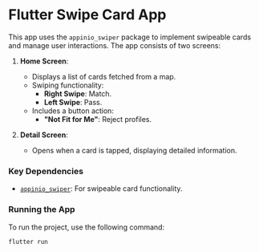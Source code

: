 # Flutter Swipe Card App

This app uses the `appinio_swiper` package to implement swipeable cards and manage user interactions. The app consists of two screens: 

1. **Home Screen**:
   - Displays a list of cards fetched from a map.
   - Swiping functionality:
     - **Right Swipe**: Match.
     - **Left Swipe**: Pass.
   - Includes a button action:
     - **"Not Fit for Me"**: Reject profiles.

2. **Detail Screen**:
   - Opens when a card is tapped, displaying detailed information.

### Key Dependencies

- [`appinio_swiper`](https://pub.dev/packages/appinio_swiper): For swipeable card functionality.

### Running the App

To run the project, use the following command:

```bash
flutter run
